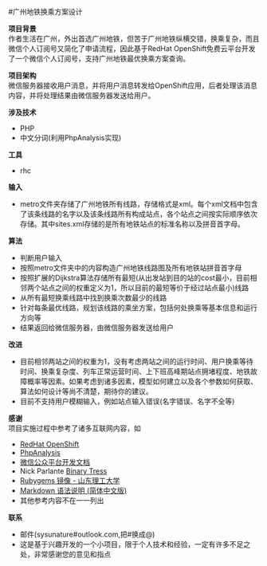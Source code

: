 #广州地铁换乘方案设计 
 
**项目背景**  
作者生活在广州，外出首选广州地铁，但苦于广州地铁纵横交错，换乘复杂，而且微信个人订阅号又简化了申请流程，因此基于RedHat OpenShift免费云平台开发了一个微信个人订阅号，支持广州地铁最优换乘方案查询。  

**项目架构**  
微信服务器接收用户消息，并将用户消息转发给OpenShift应用，后者处理该消息内容，并将处理结果由微信服务器发送给用户。  

**涉及技术**    
* PHP  
* 中文分词(利用PhpAnalysis实现)  

**工具**  
* rhc  

**输入**  
* metro文件夹存储了广州地铁所有线路，存储格式是xml。每个xml文档中包含了该条线路的名字以及该条线路所有构成站点，各个站点之间按实际顺序依次存储。其中sites.xml存储的是所有地铁站点的标准名称以及拼音首字母。  

**算法**  
* 判断用户输入
* 按照metro文件夹中的内容构造广州地铁线路图及所有地铁站拼音首字母  
* 按照扩展的Dijkstra算法存储所有最短(从出发站到目的站的cost最小，目前相邻两个站点之间的权重定义为1，所以目前的最短等价于经过站点最小)线路  
* 从所有最短换乘线路中找到换乘次数最少的线路  
* 针对每条最优线路，规划该线路的乘坐方案，包括何处换乘等基本信息和运行方向等  
* 结果返回给微信服务器，由微信服务器发送给用户  

**改进**  
* 目前相邻两站之间的权重为1，没有考虑两站之间的运行时间、用户换乘等待时间、换乘复杂度、列车正常运营时间、上下班高峰期站点拥堵程度、地铁故障概率等因素。如果考虑到诸多因素，模型如何建立以及各个参数如何获取、算法如何设计等尚不清楚，期待你的建议。  
* 目前不支持用户模糊输入，例如站点输入错误(名字错误、名字不全等)  

**感谢**  
项目实施过程中参考了诸多互联网内容，如  
* [RedHat OpenShift](https://openshift.redhat.com)  
* [PhpAnalysis](http://www.phpbone.com/phpanalysis/)  
* [微信公众平台开发文档](http://mp.weixin.qq.com/wiki/home/index.html)  
* Nick Parlante [Binary Tress](http://cslibrary.stanford.edu/110/BinaryTrees.html)  
* [Rubygems 镜像 - 山东理工大学](http://ruby.sdutlinux.org/)  
* [Markdown 语法说明 (简体中文版)](http://wowubuntu.com/markdown/index.html)  
* 其他参考内容不在一一列出  

**联系**  
* 邮件(sysunature#outlook.com,把#换成@)  
* 这是基于兴趣开发的一个小项目，限于个人技术和经验，一定有许多不足之处，非常感谢您的意见和指点  